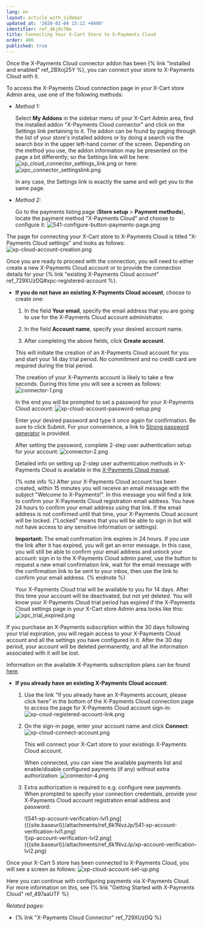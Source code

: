 ```yaml
---
lang: en
layout: article_with_sidebar
updated_at: '2020-02-04 15:12 +0400'
identifier: ref_4kjOv7Ne
title: Connecting Your X-Cart Store to X-Payments Cloud
order: 400
published: true
---
```

Once the X-Payments Cloud connector addon has been {% link "installed and enabled" ref_2BXoj25Y %}, you can connect your store to X-Payments Cloud with it.

To access the X-Payments Cloud connection page in your X-Cart store Admin area, use one of the following methods:

* *Method 1:*

     Select **My Addons** in the sidebar menu of your X-Cart Admin area, find the installed addon "X-Payments Cloud connector" and click on the Settings link pertaining to it. The addon can be found by paging through the list of your store's installed addons or by doing a search via the search box in the upper left-hand corner of the screen. Depending on the method you use, the addon information may be presented on the page a bit differently; so the Settings link will be here:
     ![xp_cloud_connector_settings_link.png]({{site.baseurl}}/attachments/ref_729XUzDQ/xp_cloud_connector_settings_link.png)
     or here:
     ![xpc_connector_settingslink.png]({{site.baseurl}}/attachments/ref_4kjOv7Ne/xpc_connector_settingslink.png)

     In any case, the Settings link is exactly the same and will get you to the same page.
   
* *Method 2:*
   
     Go to the payments listing page (**Store setup** > **Payment methods**), locate the payment method "X-Payments Cloud" and choose to configure it:
     ![541-configure-button-payments-page.png]({{site.baseurl}}/attachments/ref_4kjOv7Ne/541-configure-button-payments-page.png)
     
The page for connecting your X-Cart store to X-Payments Cloud is titled "X-Payments Cloud settings" and looks as follows:
     ![xp-cloud-account-creation.png]({{site.baseurl}}/attachments/ref_4kjOv7Ne/xp-cloud-account-creation.png)

Once you are ready to proceed with the connection, you will need to either create a new X-Payments Cloud account or to provide the connection details for your {% link "existing X-Payments Cloud account" ref_729XUzDQ#xpc-registered-account %}.

   * **If you do not have an existing X-Payments Cloud account**, choose to create one:

     1. In the field **Your email**, specify the email address that you are going to use for the X-Payments Cloud account administrator. 
     
     2. In the field **Account name**, specify your desired account name.
     
     3. After completing the above fields, click **Create account**.
   
     This will initiate the creation of an X-Payments Cloud account for you and start your 14 day trial period. No commitment and no credit card are required during the trial period.
     
     The creation of your X-Payments account is likely to take a few seconds. During this time you will see a screen as follows:
     ![connector-1.png]({{site.baseurl}}/attachments/ref_4kjOv7Ne/connector-1.png)

     In the end you will be prompted to set a password for your X-Payments Cloud account: 
     ![xp-cloud-account-password-setup.png]({{site.baseurl}}/attachments/ref_4kjOv7Ne/xp-cloud-account-password-setup.png)

     Enter your desired password and type it once again for confirmation. Be sure to click Submit. For your convenience, a link to [Strong password generator](https://strongpasswordgenerator.com/) is provided. 
     
     After setting the password, complete 2-step user authentication setup for your account:
     ![connector-2.png]({{site.baseurl}}/attachments/ref_4kjOv7Ne/connector-2.png)
     
     Detailed info on setting up 2-step user authentication methods in X-Payments Cloud is available in the [X-Payments Cloud manual](https://www.x-payments.com/help/XP_Cloud:Two-factor_User_Authentication).
     
     {% note info %}
     After your X-Payments Cloud account has been created, within 15 minutes you will receive an email message with the subject "Welcome to X-Payments!". In this message you will find a link to confirm your X-Payments Cloud registration email address. You have 24 hours to confirm your email address using that link. If the email address is not confirmed until that time, your X-Payments Cloud account will be locked. ("Locked" means that you will be able to sign in but will not have access to any sensitive information or settings). 
     
     **Important:** The email confirmation link expires in 24 hours. If you use the link after it has expired, you will get an error message. In this case, you will still be able to confirm your email address and unlock your account: sign in to the X-Payments Cloud admin panel, use the button to request a new email confirmation link, wait for the email message with the confirmation link to be sent to your inbox, then use the link to confirm your email address.
     {% endnote %}
     
     Your X-Payments Cloud trial will be available to you for 14 days. After this time your account will be deactivated, but not yet deleted. You will know your X-Payments Cloud trial period has expired if the X-Payments Cloud settings page in your X-Cart store Admin area looks like this:
![xpc_trial_expired.png]({{site.baseurl}}/attachments/ref_4kjOv7Ne/xpc_trial_expired.png)

If you purchase an X-Payments subscription within the 30 days following your trial expiration, you will regain access to your X-Payments Cloud account and all the settings you have configured in it. After the 30 day period, your account will be deleted permanently, and all the information associated with it will be lost.

Information on the available X-Payments subscription plans can be found [here](https://www.x-payments.com/pricing).
     
<a id="xpc-registered-account"></a>
   * **If you already have an existing X-Payments Cloud account**:
     
     1. Use the link "If you already have an X-Payments account, please click here" in the bottom of the X-Payments Cloud connection page to access the page for X-Payments Cloud account sign-in:
        ![xp-coud-registered-account-link.png]({{site.baseurl}}/attachments/ref_4kjOv7Ne/xp-coud-registered-account-link.png)
   
     2. On the sign-in page, enter your account name and click **Connect**:
        ![xp-cloud-connect-account.png]({{site.baseurl}}/attachments/ref_4kjOv7Ne/xp-cloud-connect-account.png)
        
         This will connect your X-Cart store to your existings X-Payments Cloud account.
         
         When connected, you can view the available payments list and enable/disable configured payments (if any) without extra authorization:
         ![connector-4.png]({{site.baseurl}}/attachments/ref_4kjOv7Ne/connector-4.png)    

     3. Extra authorization is required to e.g. configure new payments. When prompted to specify your connection credentials, provide your X-Payments Cloud account registration email address and password:
        <div class="ui stackable two column grid">
           <div class="column" markdown="span">![541-xp-account-verification-lvl1.png]({{site.baseurl}}/attachments/ref_6k1NvzJp/541-xp-account-verification-lvl1.png)</div>
           <div class="column" markdown="span">![xp-account-verification-lvl2.png]({{site.baseurl}}/attachments/ref_6k1NvzJp/xp-account-verification-lvl2.png)</div>
        </div>
          

Once your X-Cart 5 store has been connected to X-Payments Cloud, you will see a screen as follows:
![xp-cloud-account-set-up.png]({{site.baseurl}}/attachments/ref_4kjOv7Ne/xp-cloud-account-set-up.png)

Here you can continue with configuring payments via X-Payments Cloud. For more information on this, see {% link "Getting Started with X-Payments Cloud" ref_497aaUTF %}

_Related pages:_
* {% link "X-Payments Cloud Connector" ref_729XUzDQ %}
